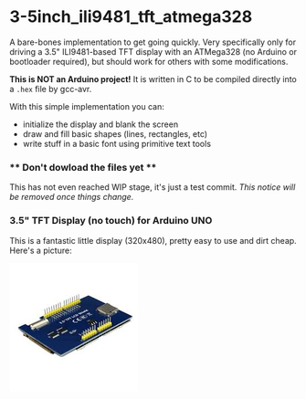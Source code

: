 # 3-5inch_ili9481_tft_atmega328
A bare-bones implementation to get going quickly. Very specifically only for driving a 3.5" ILI9481-based TFT display with an ATMega328 (no Arduino or bootloader required), but should work for others with some modifications.

**This is NOT an Arduino project!** It is written in C to be compiled directly into a `.hex` file by gcc-avr.

With this simple implementation you can:
- initialize the display and blank the screen
- draw and fill basic shapes (lines, rectangles, etc)
- write stuff in a basic font using primitive text tools

### \*\* Don't dowload the files yet \*\*
This has not even reached WIP stage, it's just a test commit. *This notice will be removed once things change.*

### 3.5" TFT Display (no touch) for Arduino UNO

This is a fantastic little display (320x480), pretty easy to use and dirt cheap. Here's a picture:

![This is what I mean](3-5inchtftArduinoUNO.jpeg)

